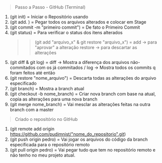> Passo a Passo - GitHub (Terminal)

1. (git init) = Iniciar o Repositório usando
2. (git add. ) = Pegar todos os arquivos alterados e colocar em Stage
3. (git commit -m "primeiro commit") = De fato o Primeiro Commit
4. (git status) = Para verificar o status dos itens alterados
    >> (git add "arquivo_x" & git restore "arquivo_x") = 
    add -> para "aprovar" a alteração 
    restore -> para descartar as alterações
5. (git diff & git log) = 
    diff -> Mostra a diferença dos arquivos não-commitados com os já commitados / 
    log -> Mostra todos os commits q foram feitos até então
6. (git restore "nome_arquivo") = Descarta todas as alterações do arquivo especificado
7. (git branch) = Mostra a branch atual
8. (git checkout -b nome_branch) = Criar nova branch com base na atual, copia as alterações para uma nova branch
9. (git merge nome_branch) = Vai mesclar as alterações feitas na outra branch com a master

> Criado o repositório no GitHub 
1. (git remote add origin https://github.com/pudimnist/"nome_do_repositorio".git)
2. (git push origin pedro) = Vai jogar os arquivos do código da branch especificada para o repositório remoto
3. (git pull origin pedro) = Vai pegar tudo que tem no repositório remoto e não tenho no meu projeto atual.